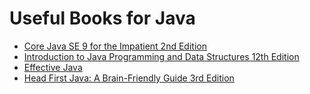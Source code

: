 # Useful Books for Java

- [Core Java SE 9 for the Impatient 2nd Edition](https://www.amazon.com/Core-Java-SE-9-Impatient/dp/0134694724)
- [Introduction to Java Programming and Data Structures 12th Edition](https://github.com/SajadRahimi1/programming-ebooks/blob/main/Java/Introduction%20to%20Java%20Programming%20and%20Data%20Structures%2012th%20Edition.pdf)
- [Effective Java](https://www.amazon.com/Effective-Java-Joshua-Bloch/dp/0134685997/ref=zg_bs_3608_1/139-6098627-6239428?pd_rd_i=0134685997&psc=1)
- [Head First Java: A Brain-Friendly Guide 3rd Edition](https://www.amazon.com/Head-First-Java-Brain-Friendly-Guide/dp/1491910771/ref=zg_bs_3608_3/139-6098627-6239428?pd_rd_i=1491910771&psc=1)
